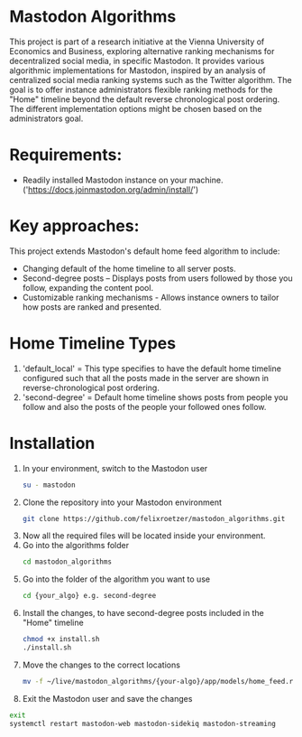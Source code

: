 # Mastodon Algorithms

This project is part of a research initiative at the Vienna University of Economics and Business, exploring alternative ranking mechanisms for decentralized social media, in specific Mastodon. It provides various algorithmic implementations for Mastodon, inspired by an analysis of centralized social media ranking systems such as the Twitter algorithm. The goal is to offer instance administrators flexible ranking methods for the "Home" timeline beyond the default reverse chronological post ordering. The different implementation options might be chosen based on the administrators goal.

# Requirements:

- Readily installed Mastodon instance on your machine. ('https://docs.joinmastodon.org/admin/install/')

# Key approaches:

This project extends Mastodon's default home feed algorithm to include:  
- Changing default of the home timeline to all server posts.
- Second-degree posts – Displays posts from users followed by those you follow, expanding the content pool.
- Customizable ranking mechanisms - Allows instance owners to tailor how posts are ranked and presented.

# Home Timeline Types
1. 'default_local' = This type specifies to have the default home timeline configured such that all the posts made in the server are shown in reverse-chronological post ordering.
2. 'second-degree' = Default home timeline shows posts from people you follow and also the posts of the people your followed ones follow.

# Installation

1. In your environment, switch to the Mastodon user
   ```bash
   su - mastodon
3. Clone the repository into your Mastodon environment
   ```bash
   git clone https://github.com/felixroetzer/mastodon_algorithms.git
5. Now all the required files will be located inside your environment.
6. Go into the algorithms folder
   ```bash
   cd mastodon_algorithms
7. Go into the folder of the algorithm you want to use
   ```bash
   cd {your_algo} e.g. second-degree
8. Install the changes, to have second-degree posts included in the "Home" timeline
   ```bash
   chmod +x install.sh  
   ./install.sh
9. Move the changes to the correct locations
   ```bash
   mv -f ~/live/mastodon_algorithms/{your-algo}/app/models/home_feed.rb ~/live/app/models/
10. Exit the Mastodon user and save the changes
   ```bash
   exit 
   systemctl restart mastodon-web mastodon-sidekiq mastodon-streaming



